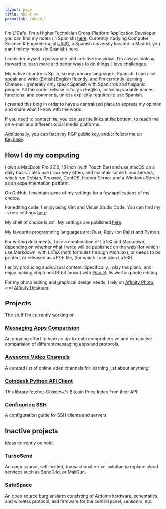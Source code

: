 ```yaml
---
layout: page
title: About me
permalink: /about/
---
```


I'm L1Cafe. I'm a Higher Technician Cross-Platform Application Developer, you
can find my notes (in Spanish) [here](https://github.com/L1Cafe/Apuntesdam2015).
Currently studying Computer Science & Engineering at
[URJC](http://www.urjc.es/), a Spanish university located in Madrid, you can
find my notes (in Spanish) [here](https://github.com/L1Cafe/II-URJC-2016).

I consider myself a passionate and creative individual, I’m always looking forward to learn more and
better ways to do things, I love challenges.

My native country is Spain, so my primary language is Spanish. I can also speak
and write (British) English fluently, and I'm currently learning Chinese.
I generally only speak Spanish with Spaniards and hispanic people. All the code
I release is fully in English, including variable names, functions, and
comments, unless explicitly required to use Spanish.

I created this blog in order to have a centralised place to express my opinion
and share what I know with the world.

If you need to contact me, you can use the links at the bottom, to reach me on
e-mail and different social media platforms.

Additionally, you can fetch my PGP public key, and/or follow me on
[Keybase](https://keybase.io/l1cafe).

## How I do my computing

I own a MacBook Pro 2016, 15 inch (with Touch Bar) and use macOS on a daily
basis. I also use Linux very often, and maintain some Linux servers, which run
Debian, Proxmox, CentOS, Fedora Server, and a Windows Server as an
experimentation platform.

On GitHub, I maintain some of my settings for a few applications of my choice.

For editing code, I enjoy using Vim and Visual Studio Code. You can find my `.vimrc` settings
[here](https://github.com/L1Cafe/My-Preferences/tree/master/vim).

My shell of choice is zsh. My settings are published
[here](https://github.com/L1Cafe/My-Preferences/tree/master/macOS).

My favourite programming languages are: Rust, Ruby (on Rails) and Python.

For writing documents, I use a combination of LaTeX and Markdown, depending on
whether what I write will be published on the web (for which I use Markdown,
with LaTeX math formulas through MathJax), or needs to be printed, or released
as a PDF file, (for which I use plain LaTeX).

I enjoy producing audiovisual content. Specifically, I play the piano, and enjoy making chiptunes (8-bit music) with [Pico-8](http://www.lexaloffle.com/pico-8.php). As well as photo editing.

For my photo editing and graphical design needs, I rely on
[Affinity Photo](https://affinity.serif.com/en-gb/photo/), and 
[Affinity Designer](https://affinity.serif.com/en-gb/designer/).

## Projects

The stuff I'm currently working on.

### [Messaging Apps Comparision](https://github.com/L1Cafe/Messaging-Apps-Comparision)

An ongoing effort to have an up-to-date comprehensive and exhaustive comparision of
different messaging apps and protocols.

### [Awesome Video Channels](https://github.com/L1Cafe/Awesome-Video-Channels)

A curated list of online video channels for learning just about anything!

### [Coindesk Python API Client](https://github.com/L1Cafe/Coindesk-Python-API-client)

This library fetches Coindesk's Bitcoin Price Index from their API.

### [Configuring SSH](https://github.com/L1Cafe/Configuring-SSH)

A configuration guide for SSH clients and servers.

## Inactive projects

Ideas currently on hold.

### TurboSend

An open source, self-hosted, transactional e-mail solution to replace cloud
services such as SendGrid, or MailGun.

### SafeSpace

An open source burglar alarm consisting of Arduino hardware, schematics, and
wireless protocol, and firmware for the central panel, sensonrs, etc.
